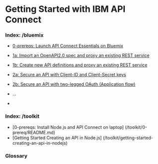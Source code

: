 # Getting Started with IBM API Connect

### Index: /bluemix
- [0-prereqs: Launch API Connect Essentials on Bluemix](bluemix/0-prereq/README.md)

- [1a: Import an OpenAPI2.0 spec and proxy an existing REST service](bluemix/1a/README.md)
- [1b: Create new API definitions and proxy an existing REST service](bluemix/1b/README.md)
- [2a: Secure an API with Client-ID and Client-Secret keys](bluemix/2a/README.md)
- [2b: Secure an API with two-legged OAuth (Application flow)](bluemix/2b/README.md)
-  ...
-

### Index: /toolkit
- [0-prereqs: Install Node.js and API Connect on laptop] (/toolkit/0-prereq/README.md)
- [Getting Started Creating an API in Node.js] (/toolkit/getting-started-creating-an-api-in-nodejs)

### Glossary
